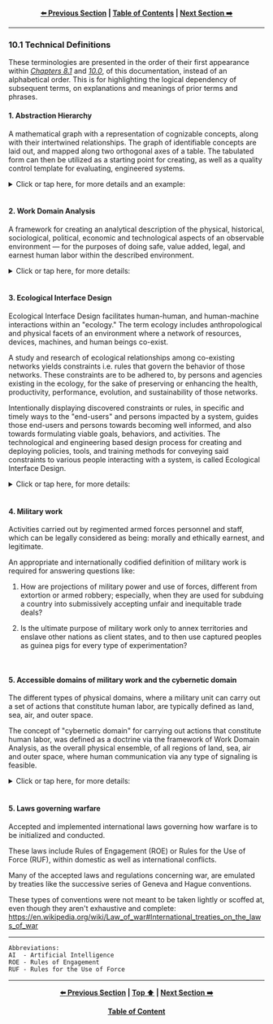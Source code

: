 <div align="center">
  
  **[:arrow_left: Previous Section][Prev] | [Table of Contents][TOC] | [Next Section :arrow_right:][Next]**
  
  [Prev]: /10-0.md
  [Next]: /11-0.md
  [TOC]: /README.md#table-of-contents
  
</div>

---

### 10.1 Technical Definitions

These terminologies are presented in the order of their first appearance within [*Chapters 8.1*](/08-1.md) and [*10.0*](/10-0.md), of this documentation, instead of an alphabetical order. This is for highlighting the logical dependency of subsequent terms, on explanations and meanings of prior terms and phrases. 

#### 1. Abstraction Hierarchy

A mathematical graph with a representation of cognizable concepts, along with their intertwined relationships. The graph of identifiable concepts are laid out, and mapped along two orthogonal axes of a table. The tabulated form can then be utilized as a starting point for creating, as well as a quality control template for evaluating, engineered systems. 

<details><summary>Click or tap here, for more details and an example:</summary>

1. The first axis denotes the semantic continuum of part-whole relationships, from a modal logic and systems perspective. 

1. The second axis denotes the continuum of tangible (i.e. concrete and specific), versus, the  abstract (i.e. intangible and generic) nature of each individuated concept being graphed, with respect to human sense organs and cognitive faculties, as per the science of [human factors and ergonomics](https://en.wikipedia.org/wiki/Human_factors_and_ergonomics). 

1. Example:
    ```
    Unstructured list of concepts: 
        brand image, vehicle, engine, driverless, Toyota, algorithm, trustworthy,  
        cost, factory, V12 Engine, Lamborghini, durable, ethical norms, mileage.


    Hierarchical tabulation: 


              ▲                                                              Abstract-Whole
      Abstract│   ┌───────────────┐                                         (purpose or aim)
     (general)│   │ Ethical norms │
              │   └───────────────┘
              │
              │             ┌────────────┐                               ┌─────────────┐
              │             │ Driverless │                               │ Brand image │
              │             └────────────┘                               └─────────────┘
              │                                    ┌─────────────┐
              │                                    │ Lamborghini │       ┌─────────────┐
              │                                    ├─────────────┤       │ Trustworthy │
              │                                    │ Toyota      │       └─────────────┘
              │                                    └─────────────┘
              │        ┌───────────┐                                     ┌─────────┐
              │        │ Algorithm │                                     │ Vehicle │
              │        └───────────┘         ┌────────────┐              └─────────┘
              │                              │ Durability │
              │                              └────────────┘
              │
              │             ┌──────────┐     ┌────────────┐
              │             │ Engine   │     │ Mileage    │
              │             └──────────┘     └────────────┘
              │
              │   ┌────────────┐                                         ┌─────────┐
              │   │ V12 Engine │                                         │ Factory │
      Tangible│   └────────────┘                                         └─────────┘
    (specific)│
              └───────────────────────────────────────────────────────────────────────────►
                  Part                                                             Whole
               (component)                                                       (assembly)
    ```

1. In the above diagram: 

    1. When we track the concepts from Tangible-Parts towards an Abstract-Whole, we can conveniently notice that a *"Driverless-Lamborghini"* would be pointless, because it wouldn't add any value to Lamborghini's brand image of, "experiencing the excitement of being in the driver's seat of a super car." 

    1. However, a *"Driverless-Toyota-Vehicle"* could be a worthwhile output from a factory for, "experiencing the serenity of not being in the driver's seat of a taxi, or a delivery van," if the appropriate level of trustworthiness could be economically instilled into the minds of customers, for purchasing and relying on particular models of driverless vehicles. 

    1. It can then be estimated that a method for encouraging "consumer confidence" in the generalized concept of a driverless vehicle, as well as in each specific instance of a produced drone model, would be borne out of a set of design and business decisions made by the manufacturing company, pertaining to concepts like a particular model's rated durability and type of engine, along with the model's "accessories." It can also be surmised that those design and business decisions would naturally be dependent on internal, quantitative fiscal goals of the company, and even on qualitative concepts like "consumer satisfaction" that haven't been represented in the current iteration, of the given example of an Abstraction Hierarchy.  

    1. When considering the question, "Why is the concept of 'ethical norms' an Abstract-Part of a system?", the more pertinent question would be, "How can ethical norms not be a part of human ecology, where ethical behavior of agents, is an expected, practical, and tangible requirement of everyday life?"  

1. This method of tabulation accounts for anthropological, cultural, lexical, and ethnographic connotations associated with each identifiable concept represented as mathematical objects, with graph based nodes and edges, in a hierarchical vector space. Doing so is necessary for building [natural language processing](https://en.wikipedia.org/wiki/Natural_language_processing) algorithms, and other types of programmable algorithms for systems driven by goal oriented [artificial intelligence](https://en.wikipedia.org/wiki/Artificial_intelligence#Goals) (AI). AI algorithms can utilize a given graph based lexicon derived from an Abstraction Hierarchy, i.e. a relational database of words. 

1. Canonical Abstraction Hierarchies and databases are crafted by skilled researchers, engineers, and technicians, to train an AI for performing various automated or semi-automated tasks, and functions, within a physical environment.

1. The part-whole relationships among tabulated or graphically represented concepts are measurable, objective, and provable via set theoretic principles. The degree of abstractness of a tabulated concept, is subjective and dependent on the knowledge, experience, and expertise of the craftsperson who authors and manually creates a particular instance of an Abstraction Hierarchy. Thus, the objective as well as subjective aspects of real-world human experiences, pertaining to a field of study and work, can be modeled or represented, by single or collaborating authors of Abstraction Hierarchies.  

1. Abstraction Hierarchies in the form of tables or graphs, form the ground truth and the basis for subsequent categorization as well as classification algorithms, in an AI training schedule, or pipeline. As such, these truth tables are necessary for producing codified software components of systems driven by an AI, like unmanned vehicles i.e. drones. Such graphical tables are also necessary for creating user manuals, safety protocols, and addressing performance issues of the automation. 

1. In this manner, Abstraction Hierarchies serve as an indispensable tool for doing feasibility and impact studies, and can also be used for creating a bill of materials for a product, designing user-interaction maps, evaluating design alternatives, conducting cost-benefit analyses, and even for making legally defensible business decisions from available options.  

1. From the lens of operation's research and organizational psychology: Abstraction Hierarchies are used for creating and evaluating trained behaviors of the managers, supervisors, and operators who purchase, utilize, and operate a technological system within a domain. 

1. Therefore, the accuracy, precision, concurrency, and efficiency of a programmable and engineered system, cannot be properly defined without the art and science of these types of methodical tabulations consisting of "concepts," arranged in certain regularized hierarchical structures.

1. The most important caveat to be mindful of, is the fact that the art of creating different Abstraction Hierarchies, results in engineered or engineering systems that have different sets of functional priorities. Those priorities driven by a business minded person through an AI, might not prioritize the well being of end-users, bystanders, earthly species, habitats, and of vulnerable people impacted by the system, over their own self-centered pecuniary motives. 

1. Interestingly, an Abstraction Hierarchy with all conceivable concepts in every possible language, constructs an **"Ontology"** like the one being built by Google and OpenAI.

1. Here are additional references and examples of Abstraction Hierarchy's usage in creating and evaluating automated systems: https://scholar.google.com/citations?user=yFs-PHYAAAAJ  

</details>
</br>

#### 2. Work Domain Analysis

A framework for creating an analytical description of the physical, historical, sociological, political, economic and technological aspects of an observable environment — for the purposes of doing safe, value added, legal, and earnest human labor within the described environment. 

<details><summary>Click or tap here, for more details:</summary>

1. Such an analytical description typically involves an Abstraction Hierarchy that categorically describes each and every entity of elemental, and ensemble nature of complex systems like power plants and airports, that living and non-living entities can be exposed to, while a particular context of work is being carried out in a physical environment. 

1. A Work Domain Analysis, is necessary for identifying hazards and faults present within systems that owners, operators, and bystanders can be exposed to, in an observed ecology. Such hazards and faults naturally lead to liabilities, but can also give way to *zero-day-hacks* of susceptible and improperly managed systems. The analysis consequently provides methods and policies for mitigating risks. 

1. It is useful in identifying the type of work that can and ought to be done, in environments like: semantic space generated by wide-area connectivity of internet enabled devices ([IoT](https://en.wikipedia.org/wiki/Internet_of_things)), deep ocean, and outer space. These types of environments are being newly explored, especially by military and commercial operators seeking a sustainable foothold in those domains. 

1. Here is a primer on the subject: [*"Work Domain Analysis Concepts, Guidelines, and Cases"* by Neelam Naikar](https://www.taylorfrancis.com/books/mono/10.1201/b14774/work-domain-analysis-neelam-naikar) 

</details>
</br>

#### 3. Ecological Interface Design

Ecological Interface Design facilitates human-human, and human-machine interactions within an "ecology." The term ecology includes anthropological and physical facets of an environment where a network of resources, devices, machines, and human beings co-exist. 

A study and research of ecological relationships among co-existing networks yields constraints i.e. rules that govern the behavior of those networks. These constraints are to be adhered to, by persons and agencies existing in the ecology, for the sake of preserving or enhancing the health, productivity, performance, evolution, and sustainability of those networks. 

Intentionally displaying discovered constraints or rules, in specific and timely ways to the "end-users" and persons impacted by a system, guides those end-users and persons towards becoming well informed, and also towards formulating viable goals, behaviors, and activities. The technological and engineering based design process for creating and deploying policies, tools, and training methods for conveying said constraints to various people interacting with a system, is called Ecological Interface Design.

<details><summary>Click or tap here, for more details:</summary>

1. Among Ecological Interface Designers, constraints and boundaries that already exist, and can potentially exist within an ecology, are colloquially known as "affordences." Though the word is unlikely to be found in any English dictionary, it has exactly the same meaning and usage as "sanctions." An affordence or a sanction, restricts or enables particular degrees of freedom that an agent can have, in order to think or act, within an ecology. 

1. The main aim of Ecological Interface Design is to structure an agent's intentions that can permeate in an ecology, via synthetic guide rails contrived by human beings, like philosophical principles, social norms, or conventions; and also via natural ones like physical laws of thermodynamics, or electromagnetism. In this design process, the value or worth of any particular set of guiding structures, is acknowledged as being culturally dependent, and also as being contextually *bounded* to "the end-user" of the built interface. 

1. For engineering purposes, the meaning of the word [end-user](https://en.wikipedia.org/wiki/End_user) is often the same as the technical, and legally warranted usage of the concept of end-user in contractual agreements called, "End-user License Agreement (EULA)" for goods or services supplied by an agency, to a consenting consumer.  

1. Examples on how to build an Abstraction Hierarchy, when conducting a Work Domain Analysis, are explained within this article on Ecological Interface Design: https://en.wikipedia.org/wiki/Ecological_interface_design  

1. Some more details about how Ecological Interface Design plays an integral role in industrial, and systems engineering, is explained here: https://en.wikipedia.org/wiki/Ecological_interface_design 

</details>
</br>

#### 4. Military work

Activities carried out by regimented armed forces personnel and staff, which can be legally considered as being: morally and ethically earnest, and legitimate. 

An appropriate and internationally codified definition of military work is required for answering questions like: 

1. How are projections of military power and use of forces, different from extortion or armed robbery; especially, when they are used for subduing a country into submissively accepting unfair and inequitable trade deals? 

1. Is the ultimate purpose of military work only to annex territories and enslave other nations as client states, and to then use captured peoples as guinea pigs for every type of experimentation? 

</br>

#### 5. Accessible domains of military work and the cybernetic domain

The different types of physical domains, where a military unit can carry out a set of actions that constitute human labor, are typically defined as land, sea, air, and outer space. 

The concept of "cybernetic domain" for carrying out actions that constitute human labor, was defined as a doctrine via the framework of Work Domain Analysis, as the overall physical ensemble, of all regions of land, sea, air and outer space, where human communication via any type of signaling is feasible. 

<details><summary>Click or tap here, for more details:</summary>

For the military, the cyber-domain (i.e. the cybernetic domain) isn't merely the aspect of day-to-day reality that involves electronic communications, it is the whole of reality across every measurable span of space and time, that involves any communicability of physical information, between any and all communicating entities including engineered devices, and human beings. 

Without such a definition of the cyber-domain, the concepts of cyber-warfare, and cyber-attacks cannot be defined. And with such a definition of the cyber-domain, cyber-warfare has come to include genetic modification, social engineering, computer networking, and multimedia based attacks on supervised as well as unsupervised systems. 

So, defending critical infrastructure systems from cyber-attacks, naturally requires an astute understanding of how those rapid or pernicious attacks can be developed, and orchestrated. 

As such, through this framework of definitions, the military subsumes all human activities, and asserts superior authority over all categories and classes of actions, that can be performed by any conceivable agency or organization, including the judiciary. It is however, unnecessary for any military unit to be visibly involved in steering a civilian agency or a group. 

</details>
</br>

#### 5. Laws governing warfare

Accepted and implemented international laws governing how warfare is to be initialized and conducted. 

These laws include Rules of Engagement (ROE) or Rules for the Use of Force (RUF), within domestic as well as international conflicts. 

Many of the accepted laws and regulations concerning war, are emulated by treaties like the successive series of Geneva and Hague conventions. 

These types of conventions were not meant to be taken lightly or scoffed at, even though they aren't exhaustive and complete: https://en.wikipedia.org/wiki/Law_of_war#International_treaties_on_the_laws_of_war 

---

```
Abbreviations:
AI  - Artificial Intelligence
ROE - Rules of Engagement 
RUF - Rules for the Use of Force
```

---

<div align="center">
  
  **[:arrow_left: Previous Section][Prev] | [Top :arrow_up:][Top] | [Next Section :arrow_right:][Next]** 
  
  **[Table of Content][TOC]**

  [Prev]: /10-0.md
  [Top]: /10-1.md#101-technical-definitions
  [Next]: /11-0.md
  [TOC]: /README.md#table-of-contents
  
</div>